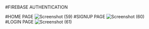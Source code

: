 #FIREBASE AUTHENTICATION 

#HOME PAGE
![Screenshot (59)](https://user-images.githubusercontent.com/99542983/235305537-71a70c55-f24e-44e6-a43f-6275fc01e89c.png)
#SIGNUP PAGE
![Screenshot (60)](https://user-images.githubusercontent.com/99542983/235305546-022662ef-2ad4-4f35-a3e2-4039ff0ae3b7.png)
#LOGIN PAGE
![Screenshot (61)](https://user-images.githubusercontent.com/99542983/235305558-d712ca07-c64e-4245-aeaf-246ed9370879.png)

